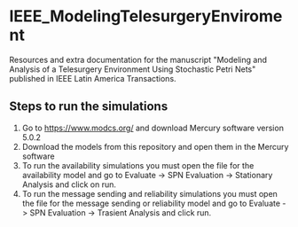 # IEEE_ModelingTelesurgeryEnviroment
Resources and extra documentation for the manuscript "Modeling and Analysis of a Telesurgery Environment Using Stochastic Petri Nets" published in IEEE Latin America Transactions.

## Steps to run the simulations 

1. Go to https://www.modcs.org/ and download Mercury software version 5.0.2
2. Download the models from this repository and open them in the Mercury software
3. To run the availability simulations you must open the file for the availability model and go to Evaluate -> SPN Evaluation -> Stationary Analysis and click on run.
4. To run the message sending and reliability simulations you must open the file for the message sending or reliability model and go to Evaluate -> SPN Evaluation -> Trasient Analysis and click run. 
